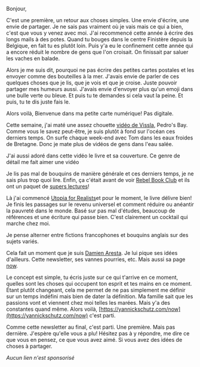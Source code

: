 Bonjour,

C'est une première, un retour aux choses simples. Une envie d'écrire, une envie de partager. Je ne sais pas vraiment où je vais mais ce qui a bien, c'est que vous y venez avec moi. J'ai recommencé cette année à écrire des longs mails à des potes. Quand tu bouges dans le centre Finistère depuis la Belgique, en fait tu es plutôt loin. Puis y'a eu le confinement cette année qui a encore réduit le nombre de gens que l'on croisait. On finissait par saluer les vaches en balade.

Alors je me suis dit, pourquoi ne pas écrire des petites cartes postales et les envoyer comme des bouteilles à la mer. J'avais envie de parler de ces quelques choses que je lis, que je vois et que je croise. Juste pouvoir partager mes humeurs aussi. J'avais envie d'envoyer plus qu'un emoji dans une bulle verte ou bleue. Et puis tu te demandes si cela vaut la peine. Et puis, tu te dis juste fais le.

Alors voilà, Bienvenue dans ma petite carte numérique! Pas digitale.


Cette semaine, j'ai maté une assez chouette [vidéo de Vissla](https://www.youtube.com/watch?v=DAFwpaCPXIw), Pedro's Bay. Comme vous le savez peut-être, je suis plutôt à fond sur l'océan ces derniers temps. On surfe chaque week-end avec Tom dans les eaux froides de Bretagne. Donc je mate plus de vidéos de gens dans l'eau salée.

J'ai aussi adoré dans cette vidéo le livre et sa couverture. Ce genre de détail me fait aimer une vidéo



Je lis pas mal de bouquins de manière générale et ces derniers temps, je ne sais plus trop quoi lire. Enfin, ça c'était avant de voir [Rebel Book Club](https://rebelbook.club) et ils ont un paquet de [supers lectures](https://rebelbook.club/library/)!

Là j'ai commencé [Utopia for Realists](https://www.librairiesindependantes.com/product/9781408893210/)et pour le moment, le livre délivre bien! Je finis les passages sur le revenu universel et comment réduire ou anéantir la pauvreté dans le monde. Basé sur pas mal d'études, beaucoup de références et une écriture qui passe bien. C'est clairement un cocktail qui marche chez moi.

Je pense alterner entre fictions francophones et bouquins anglais sur des sujets variés.



Cela fait un moment que je suis [Damien Aresta](https://damien.cool). Je lui pique ses idées d'ailleurs. Cette newsletter, ses vannes pourries, etc. Mais aussi sa page [now](https://damien.cool/now).

Le concept est simple, tu écris juste sur ce qui t'arrive en ce moment, quelles sont les choses qui occupent ton esprit et tes mains en ce moment. Étant plutôt changeant, cela me permet de ne pas simplement me définir sur un temps indéfini mais bien de dater la définition. Ma famille sait que les passions vont et viennent chez moi telles les marées. Mais y'a des constantes quand même. Alors voilà, [https://yannickschutz.com/now](https://yannickschutz.com/now) c'est parti.

Comme cette newsletter au final, c'est parti. Une première. Mais pas dernière. J'espère qu'elle vous a plu! Hésitez pas à y répondre, me dire ce que vous en pensez, ce que vous avez aimé. Si vous avez des idées de choses à partager.

*Aucun lien n'est sponsorisé*
